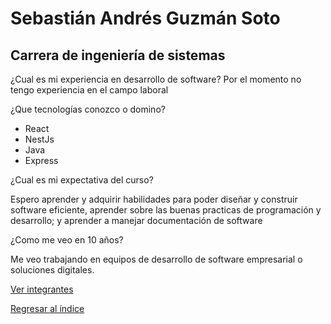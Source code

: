 

# Sebastián Andrés Guzmán Soto
## Carrera de ingeniería de sistemas

¿Cual es mi experiencia en desarrollo de software?
Por el momento no tengo experiencia en el campo laboral

¿Que tecnologías conozco o domino?
- React
- NestJs
- Java
- Express

¿Cual es mi expectativa del curso?

Espero aprender y adquirir habilidades para poder diseñar y construir software eficiente, aprender sobre las buenas practicas de programación y desarrollo; y aprender a manejar documentación de software


¿Como me veo en 10 años?

Me veo trabajando en equipos de desarrollo de software empresarial o soluciones digitales.

[Ver integrantes](../integrantes.md)

[Regresar al índice](../../proyecto.md)